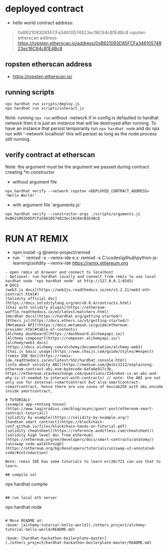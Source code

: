 # deployed contract
- hello world contract address: 
> 0xB621093D85FCFa34610574823ec16C84cB1E4Bc8
> ropsten etherscan address: https://ropsten.etherscan.io/address/0xB621093D85FCFa34610574823ec16C84cB1E4Bc8

## ropsten etherscan address
- https://ropsten.etherscan.io/

## running scripts
```
npx hardhat run scripts/deploy.js
npx hardhat run scripts/interact.js

```
Note: running ```npx run``` without -network if in config is defaulted to hardhat network then it is just an instance that will be destroyed after running. To have an instance that persist temporarily run ```npx hardhat node``` and do npx run with '-network localhost' this will persist as long as the node process still running.

## verify contract at etherscan
Note: the argument must be the argument we passed during contract creating *in constructor

- without argument file
```
npx hardhat verify --network ropsten <DEPLOYED_CONTRACT_ADDRESS> 'Hello World!'
```

- with argument file 'arguments.js'
```
npx hardhat verify --constructor-args ./scripts/arguments.js 0xB621093D85FCFa34610574823ec16C84cB1E4Bc8

```

# RUN AT REMIX
- npm install -g @remix-project/remixd
- run ```
remixd -s <absolute-path-to-the-shared-folder> --remix-ide <your-remix-ide-URL-instance>
e.x: remixd -s C:\codes\github\python-js-learning\solidity --remix-ide https://remix.ethereum.org

```
- open remix at browser and connect to localhost
- Optional: run hardhat locally and connect from remix to use local hardhat node 'npx hardhat node' at http://127.0.0.1:8545/
# DOCS
[web3.js docs](https://web3js.readthedocs.io/en/v1.2.11/web3-eth-contract.html#)
[Solidity official doc](https://docs.soliditylang.org/en/v0.8.4/contracts.html)
[Chai with solidity plugin](https://ethereum-waffle.readthedocs.io/en/latest/matchers.html)
[Hardhat docs](https://hardhat.org/getting-started/)
[Ethers.js](https://docs.ethers.io/v5/getting-started/)
[Metamask API](https://docs.metamask.io/guide/ethereum-provider.html#table-of-contents)
[Alchemy dashboard](https://dashboard.alchemyapi.io/)
[Alchemy composer](https://composer.alchemyapi.io/)
[alchemy/web3 docs](https://docs.alchemy.com/alchemy/documentation/alchemy-web3)
[Chai.js basic usage](https://www.chaijs.com/guide/styles/#expect)
[remix IDE doc](https://remix-ide.readthedocs.io/en/latest/%5C/hardhat_console.html)
[info about solidity ABI](https://medium.com/@eiki1212/explaining-ethereum-contract-abi-evm-bytecode-6afa6e917c3b,  https://ethereum.stackexchange.com/questions/234/what-is-an-abi-and-why-is-it-needed-to-interact-with-contracts) // note: the ABI are not only use for external->smartcontract but also smartcontract->smartcontract, hence there are use cases of keccak256 with abi.encode inside smartcontract,

# TUTORIALS
[example app-renting house](https://www.loginradius.com/blog/async/guest-post/ethereum-smart-contract-tutorial/)
[solidity by example](https://solidity-by-example.org/)
[handson smart contract](https://blockchain-conf.github.io/files/blockchain-hands-on-Tutorial.pdf)
[solidity cheatsheet](https://reference.auditless.com/cheatsheet/)
[solidity high level doc from ethereum](https://ethereum.org/en/developers/docs/smart-contracts/anatomy/)
[uniswap code walkthrough](https://ethereum.org/bg/developers/tutorials/uniswap-v2-annotated-code/#introduction)

Note: remix IDE has some tutorials to learn erc20/721 can use that to  learn.

## compile sol
```
npx hardhat compile
```

## run local eth server
```
npx hardhat node
```

# More README at:
:boom: [alchemy-tutorial-hello-world](./others_project/alchemy-tutorial-hello-world/README.md)

:boom: [hardhat-hackathon-boilerplate-master](./others_project/hardhat-hackathon-boilerplate-master/README.md)